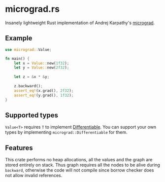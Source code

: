 # micrograd.rs
Insanely lightweight Rust implementation of Andrej Karpathy's [micrograd](https://github.com/arseniybelkov/micrograd.rs). 
## Example 
```rust
use micrograd::Value;

fn main() {
    let x = Value::new(1f32);
    let y = Value::new(2f32);
    
    let z = &x * &y;
    
    z.backward();
    assert_eq!(x.grad(), 2f32);
    assert_eq!(y.grad(), 1f32);
}
```
## Supported types
`Value<T>` requires `T` to implement [Differentiable](https://github.com/arseniybelkov/micrograd.rs/blob/master/src/differentiable.rs). 
You can support your own types by implementing `micrograd::Differentiable` for them.

## Features
This crate performs no heap allocations, all the values and the graph are
stored entirely on stack. Thus graph requires all the nodes to be alive during
`backward`, otherwise the code will not compile since borrow checker does 
not allow invalid references.